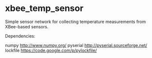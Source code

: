 xbee_temp_sensor
================

Simple sensor network for collecting temperature measurements from XBee-based sensors.

Dependencies:

numpy http://www.numpy.org/
pyserial http://pyserial.sourceforge.net/
lockfile https://code.google.com/p/pylockfile/


